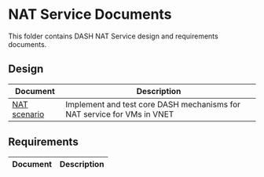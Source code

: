 # NAT Service Documents

This folder contains DASH NAT Service design and requirements documents.

## Design

| Document                     | Description                                                           |
| -----------------------------| ----------------------------------------------------------------------|
|[NAT scenario](nat-service.md)|Implement and test core DASH mechanisms for NAT service for VMs in VNET|


## Requirements

| Document                                               | Description                                |
| ------------------------------------------------------ | ------------------------------------------ |
